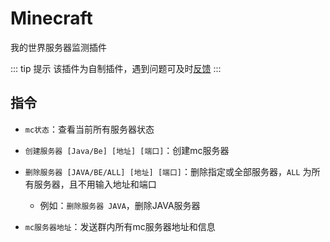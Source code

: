 # Minecraft

我的世界服务器监测插件

::: tip 提示
该插件为自制插件，遇到问题可及时[反馈](/start/sakura#bot出问题了怎么办)
:::

## 指令

- `mc状态`：查看当前所有服务器状态

- `创建服务器 [Java/Be] [地址] [端口]`：创建mc服务器

- `删除服务器 [JAVA/BE/ALL] [地址] [端口]`：删除指定或全部服务器，`ALL` 为所有服务器，且不用输入地址和端口

    - 例如：`删除服务器 JAVA`，删除JAVA服务器

- `mc服务器地址`：发送群内所有mc服务器地址和信息